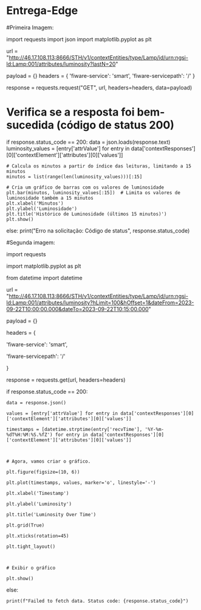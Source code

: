 # Entrega-Edge
#Primeira Imagem:

import requests
import json
import matplotlib.pyplot as plt

url = "http://46.17.108.113:8666/STH/v1/contextEntities/type/Lamp/id/urn:ngsi-ld:Lamp:001/attributes/luminosity?lastN=20"

payload = {}
headers = {
    'fiware-service': 'smart',
    'fiware-servicepath': '/'
}

response = requests.request("GET", url, headers=headers, data=payload)

# Verifica se a resposta foi bem-sucedida (código de status 200)
if response.status_code == 200:
    data = json.loads(response.text)
    luminosity_values = [entry['attrValue'] for entry in data['contextResponses'][0]['contextElement']['attributes'][0]['values']]

    # Calcula os minutos a partir do índice das leituras, limitando a 15 minutos
    minutos = list(range(len(luminosity_values)))[:15]

    # Cria um gráfico de barras com os valores de luminosidade
    plt.bar(minutos, luminosity_values[:15])  # Limita os valores de luminosidade também a 15 minutos
    plt.xlabel('Minutos')
    plt.ylabel('Luminosidade')
    plt.title('Histórico de Luminosidade (últimos 15 minutos)')
    plt.show()
else:
    print("Erro na solicitação: Código de status", response.status_code)







#Segunda imagem:



import requests

import matplotlib.pyplot as plt

from datetime import datetime

 

url = "http://46.17.108.113:8666/STH/v1/contextEntities/type/Lamp/id/urn:ngsi-ld:Lamp:001/attributes/luminosity?hLimit=100&hOffset=1&dateFrom=2023-09-22T10:00:00.000&dateTo=2023-09-22T10:15:00.000"

 

payload = {}

headers = {

  'fiware-service': 'smart',

  'fiware-servicepath': '/'

}

 

response = requests.get(url, headers=headers)

 

if response.status_code == 200:

    data = response.json()

    values = [entry['attrValue'] for entry in data['contextResponses'][0]['contextElement']['attributes'][0]['values']]

    timestamps = [datetime.strptime(entry['recvTime'], '%Y-%m-%dT%H:%M:%S.%fZ') for entry in data['contextResponses'][0]['contextElement']['attributes'][0]['values']]

 

    # Agora, vamos criar o gráfico.

    plt.figure(figsize=(10, 6))

    plt.plot(timestamps, values, marker='o', linestyle='-')

    plt.xlabel('Timestamp')

    plt.ylabel('Luminosity')

    plt.title('Luminosity Over Time')

    plt.grid(True)

    plt.xticks(rotation=45)

    plt.tight_layout()

 

    # Exibir o gráfico

    plt.show()

else:

    print(f"Failed to fetch data. Status code: {response.status_code}")







